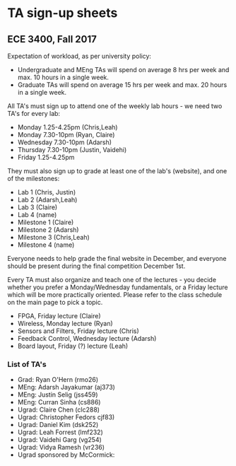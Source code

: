 # TA sign-up sheets
## ECE 3400, Fall 2017

Expectation of workload, as per university policy:

* Undergraduate and MEng TAs will spend on average 8 hrs per week and max. 10 hours in a single week.
* Graduate TAs will spend on average 15 hrs per week and max. 20 hours in a single week.

All TA's must sign up to attend one of the weekly lab hours - we need two TA's for every lab:

* Monday 1.25-4.25pm (Chris,Leah)
* Monday 7.30-10pm (Ryan, Claire)
* Wednesday 7.30-10pm (Adarsh)
* Thursday 7.30-10pm (Justin, Vaidehi)
* Friday 1.25-4.25pm

They must also sign up to grade at least one of the lab's (website), and one of the milestones:

* Lab 1 (Chris, Justin)
* Lab 2 (Adarsh,Leah)
* Lab 3 (Claire)
* Lab 4 (name)
* Milestone 1 (Claire)
* Milestone 2 (Adarsh)
* Milestone 3 (Chris,Leah)
* Milestone 4 (name)

Everyone needs to help grade the final website in December, and everyone should be present during the final competition December 1st.

Every TA must also organize and teach one of the lectures - you decide whether you prefer a Monday/Wednesday fundamentals, or a Friday lecture which will be more practically oriented. Please refer to the class schedule on the main page to pick a topic.

* FPGA, Friday lecture (Claire)
* Wireless, Monday lecture (Ryan)
* Sensors and Filters, Friday lecture (Chris)
* Feedback Control, Wednesday lecture (Adarsh)
* Board layout, Friday (?) lecture (Leah)

### List of TA's

* Grad: Ryan O'Hern (rmo26)
* MEng: Adarsh Jayakumar (aj373)
* MEng: Justin Selig (jss459)
* MEng: Curran Sinha (cs886)
* Ugrad: Claire Chen (clc288)
* Ugrad: Christopher Fedors cjf83)
* Ugrad: Daniel Kim (dsk252)
* Ugrad: Leah Forrest (lmf232)
* Ugrad: Vaidehi Garg (vg254)
* Ugrad: Vidya Ramesh (vr236)
* Ugrad sponsored by McCormick:

